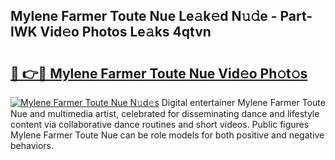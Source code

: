 ## Mylene Farmer Toute Nue Le𝚊k𝚎d N𝚞𝚍e - Part-lWK Vid𝚎o Photos Le𝚊ks 4qtvn

# <h2><a href="http://fb0vhyf.evod.top/?m=Mylene+Farmer+Toute+Nue">🔗 👉🔴 Mylene Farmer Toute Nue Vid𝚎o Ph𝚘t𝚘s</a></h2>

[![Mylene Farmer Toute Nue N𝚞d𝚎s](https://i.imgur.com/8V9OHl7.gif)](http://fb0vhyf.evod.top/?m=Mylene+Farmer+Toute+Nue)
Digital entertainer Mylene Farmer Toute Nue and multimedia artist, celebrated for disseminating dance and lifestyle content via collaborative dance routines and short videos. Public figures Mylene Farmer Toute Nue can be role models for both positive and negative behaviors. 
